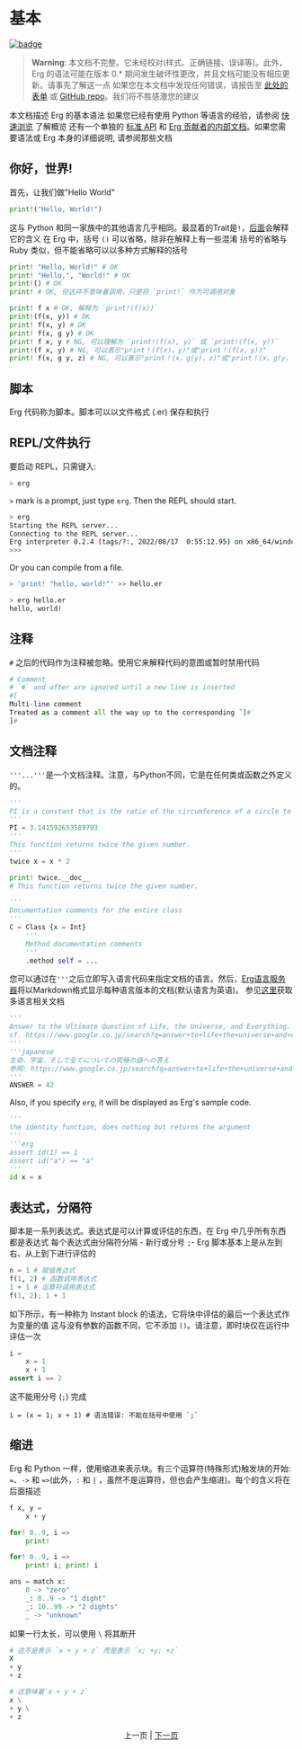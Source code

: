 # 基本

[![badge](https://img.shields.io/endpoint.svg?url=https%3A%2F%2Fgezf7g7pd5.execute-api.ap-northeast-1.amazonaws.com%2Fdefault%2Fsource_up_to_date%3Fowner%3Derg-lang%26repos%3Derg%26ref%3Dmain%26path%3Ddoc/EN/syntax/00_basic.md%26commit_hash%3Df5b471778fdb4607b0a4cc4886dc63fb6a39c60b)](https://gezf7g7pd5.execute-api.ap-northeast-1.amazonaws.com/default/source_up_to_date?owner=erg-lang&repos=erg&ref=main&path=doc/EN/syntax/00_basic.md&commit_hash=f5b471778fdb4607b0a4cc4886dc63fb6a39c60b)

> __Warning__: 本文档不完整。它未经校对(样式、正确链接、误译等)。此外，Erg 的语法可能在版本 0.* 期间发生破坏性更改，并且文档可能没有相应更新。请事先了解这一点
> 如果您在本文档中发现任何错误，请报告至 [此处的表单](https://forms.gle/HtLYRfYzWCAaeTGb6) 或 [GitHub repo](https://github.com/erg-lang/erg/issues/new?assignees=&labels=bug&template=bug_report.yaml)。我们将不胜感激您的建议

本文档描述 Erg 的基本语法
如果您已经有使用 Python 等语言的经验，请参阅 [快速浏览](quick_tour.md) 了解概览
还有一个单独的 [标准 API](../API/index.md) 和 [Erg 贡献者的内部文档](../dev_guide/README.md)。如果您需要语法或 Erg 本身的详细说明, 请参阅那些文档

## 你好，世界&excl;

首先，让我们做"Hello World"

```python
print!("Hello, World!")
```

这与 Python 和同一家族中的其他语言几乎相同。最显着的Trait是`!`，[后面](https://erg-lang.org/the-erg-book/zh_CN/07_side_effect.html)会解释它的含义
在 Erg 中，括号 `()` 可以省略，除非在解释上有一些混淆
括号的省略与 Ruby 类似，但不能省略可以以多种方式解释的括号

```python
print! "Hello, World!" # OK
print! "Hello,", "World!" # OK
print!() # OK
print! # OK, 但这并不意味着调用，只是将 `print!` 作为可调用对象

print! f x # OK, 解释为 `print!(f(x))`
print!(f(x, y)) # OK
print! f(x, y) # OK
print! f(x, g y) # OK
print! f x, y # NG, 可以理解为 `print!(f(x), y)` 或 `print!(f(x, y))`
print!(f x, y) # NG, 可以表示"print！(f(x)，y)"或"print！(f(x，y))"
print! f(x, g y, z) # NG, 可以表示"print！(x，g(y)，z)"或"print！(x，g(y，z))"
```

## 脚本

Erg 代码称为脚本。脚本可以以文件格式 (.er) 保存和执行

## REPL/文件执行

要启动 REPL，只需键入:

```sh
> erg
```

`>` mark is a prompt, just type `erg`.
Then the REPL should start.

```sh
> erg
Starting the REPL server...
Connecting to the REPL server...
Erg interpreter 0.2.4 (tags/?:, 2022/08/17  0:55:12.95) on x86_64/windows
>>>
```

Or you can compile from a file.

```sh
> 'print! "hello, world!"' >> hello.er

> erg hello.er
hello, world!
```

## 注释

`#` 之后的代码作为注释被忽略。使用它来解释代码的意图或暂时禁用代码

```python
# Comment
# `#` and after are ignored until a new line is inserted
#[
Multi-line comment
Treated as a comment all the way up to the corresponding `]#`
]#
```

## 文档注释
`'''...'''`是一个文档注释。注意，与Python不同，它是在任何类或函数之外定义的。

```python
'''
PI is a constant that is the ratio of the circumference of a circle to its diameter.
'''
PI = 3.141592653589793
'''
This function returns twice the given number.
'''
twice x = x * 2

print! twice.__doc__
# This function returns twice the given number.

'''
Documentation comments for the entire class
'''
C = Class {x = Int}
    '''
    Method documentation comments
    '''
    .method self = ...
```

您可以通过在`'''`之后立即写入语言代码来指定文档的语言。然后，[Erg语言服务器](https://github.com/erg-lang/erg/tree/main/crates/els)将以Markdown格式显示每种语言版本的文档(默认语言为英语)。
参见[这里](https://github.com/erg-lang/erg/blob/main/doc/zh_CN/dev_guide/i18n_messages.md)获取多语言相关文档

```python
'''
Answer to the Ultimate Question of Life, the Universe, and Everything.
cf. https://www.google.co.jp/search?q=answer+to+life+the+universe+and+everything
'''
'''japanese
生命、宇宙、そして全てについての究極の謎への答え
参照: https://www.google.co.jp/search?q=answer+to+life+the+universe+and+everything
'''
ANSWER = 42
```

Also, if you specify `erg`, it will be displayed as Erg's sample code.

```python
'''
the identity function, does nothing but returns the argument
'''
'''erg
assert id(1) == 1
assert id("a") == "a"
'''
id x = x
```

## 表达式，分隔符

脚本是一系列表达式。表达式是可以计算或评估的东西，在 Erg 中几乎所有东西都是表达式
每个表达式由分隔符分隔 - 新行或分号 `;`-
Erg 脚本基本上是从左到右、从上到下进行评估的

```python
n = 1 # 赋值表达式
f(1, 2) # 函数调用表达式
1 + 1 # 运算符调用表达式
f(1, 2); 1 + 1
```

如下所示，有一种称为 Instant block 的语法，它将块中评估的最后一个表达式作为变量的值
这与没有参数的函数不同，它不添加 `()`。请注意，即时块仅在运行中评估一次

```python
i =
    x = 1
    x + 1
assert i == 2
```

这不能用分号 (`;`) 完成

```python,compile_fail
i = (x = 1; x + 1) # 语法错误: 不能在括号中使用 `;`
```

## 缩进

Erg 和 Python 一样，使用缩进来表示块。有三个运算符(特殊形式)触发块的开始: `=`、`->` 和 `=>`(此外，`:` 和 `|` ，虽然不是运算符，但也会产生缩进)。每个的含义将在后面描述

```python
f x, y =
    x + y

for! 0..9, i =>
    print!

for! 0..9, i =>
    print! i; print! i

ans = match x:
    0 -> "zero"
    _: 0..9 -> "1 dight"
    _: 10..99 -> "2 dights"
    _ -> "unknown"
```

如果一行太长，可以使用 `\` 将其断开

```python
# 这不是表示 `x + y + z` 而是表示 `x; +y; +z`
X
+ y
+ z

# 这意味着`x + y + z`
x \
+ y \
+ z
```

<p align='center'>
    上一页 | <a href='./01_literal.md'>下一页</a>
</p>
